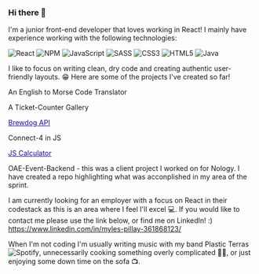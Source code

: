 ### Hi there 👋

I'm a junior front-end developer that loves working in React! I mainly have experience working with the following technologies:

![React](https://img.shields.io/badge/react-%2320232a.svg?style=for-the-badge&logo=react&logoColor=%2361DAFB) ![NPM](https://img.shields.io/badge/NPM-%23000000.svg?style=for-the-badge&logo=npm&logoColor=white)
![JavaScript](https://img.shields.io/badge/javascript-%23323330.svg?style=for-the-badge&logo=javascript&logoColor=%23F7DF1E) ![SASS](https://img.shields.io/badge/SASS-hotpink.svg?style=for-the-badge&logo=SASS&logoColor=white)
![CSS3](https://img.shields.io/badge/css3-%231572B6.svg?style=for-the-badge&logo=css3&logoColor=white) ![HTML5](https://img.shields.io/badge/html5-%23E34F26.svg?style=for-the-badge&logo=html5&logoColor=white)
![Java](https://img.shields.io/badge/java-%23ED8B00.svg?style=for-the-badge&logo=java&logoColor=white)

I like to focus on writing clean, dry code and creating authentic user-friendly layouts. :grin: Here are some of the projects I've created so far!

An English to Morse Code Translator 

A Ticket-Counter Gallery

<a href="https://mylespillay.github.io/Punk-API/" title="" style="color:#1a0dab;font-size:14px;" >Brewdog API</a>

Connect-4 in JS

<a href="https://github.com/MylesPillay/Calculator" title="" style="color:#1a0dab;font-size:14px;" >JS Calculator</a>


OAE-Event-Backend - this was a client project I worked on for Nology. I have created a repo highlighting what was acconplished in my area of the sprint. 


I am currently looking for an employer with a focus on React in their codestack as this is an area  where I feel I'll excel :computer:. If you would like to contact me please use the link below, or find me on LinkedIn! :)
https://www.linkedin.com/in/myles-pillay-361868123/

When I'm not coding I'm usually writing music with my band Plastic Terras ![Spotify](https://img.shields.io/badge/Spotify-1ED760?style=for-the-badge&logo=spotify&logoColor=white), unnecessarily cooking something overly complicated :man_cook:, or just enjoying some down time on the sofa :tv:.
